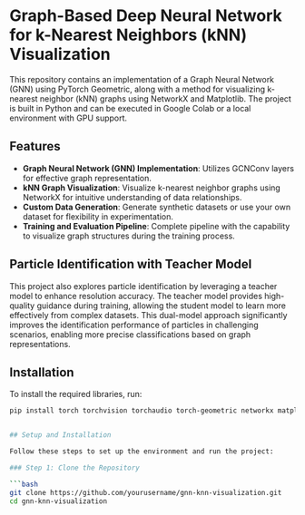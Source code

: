 # Graph-Based Deep Neural Network for k-Nearest Neighbors (kNN) Visualization

This repository contains an implementation of a Graph Neural Network (GNN) using PyTorch Geometric, along with a method for visualizing k-nearest neighbor (kNN) graphs using NetworkX and Matplotlib. The project is built in Python and can be executed in Google Colab or a local environment with GPU support.

## Features
- **Graph Neural Network (GNN) Implementation**: Utilizes GCNConv layers for effective graph representation.
- **kNN Graph Visualization**: Visualize k-nearest neighbor graphs using NetworkX for intuitive understanding of data relationships.
- **Custom Data Generation**: Generate synthetic datasets or use your own dataset for flexibility in experimentation.
- **Training and Evaluation Pipeline**: Complete pipeline with the capability to visualize graph structures during the training process.

## Particle Identification with Teacher Model

This project also explores particle identification by leveraging a teacher model to enhance resolution accuracy. The teacher model provides high-quality guidance during training, allowing the student model to learn more effectively from complex datasets. This dual-model approach significantly improves the identification performance of particles in challenging scenarios, enabling more precise classifications based on graph representations.

## Installation

To install the required libraries, run:

```bash
pip install torch torchvision torchaudio torch-geometric networkx matplotlib


## Setup and Installation

Follow these steps to set up the environment and run the project:

### Step 1: Clone the Repository

```bash
git clone https://github.com/yourusername/gnn-knn-visualization.git
cd gnn-knn-visualization
